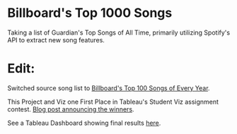 # Billboard's Top 1000 Songs
Taking a list of Guardian's Top Songs of All Time, primarily utilizing Spotify's API to extract new song features.

# Edit: 
Switched source song list to <a href="http://billboardtop100of.com/" target="_blank">Billboard's Top 100 Songs of Every Year</a>.

This Project and Viz one First Place in Tableau's Student Viz assignment contest. <a href="https://public.tableau.com/en-us/s/blog/2016/12/announcing-winners-student-viz-assignment-contest?hootPostID=14138a7b81563ba9e31b08f9aa726701" target="_blank">Blog post announcing the winners</a>.

See a Tableau Dashboard showing final results <a href="https://public.tableau.com/views/G_O_A_T_Music/G_O_A_T_Music?%3Aembed=y&%3Adisplay_count=yes&%3AshowVizHome=no#4" target="_blank">here</a>.
